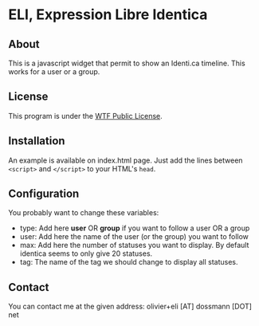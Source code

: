 # ELI, Expression Libre Identica

## About

This is a javascript widget that permit to show an Identi.ca timeline. This works for a user or a group.

## License

This program is under the [WTF Public License](http://sam.zoy.org/wtfpl/COPYING 'Read more about the WTF Public License').

## Installation

An example is available on index.html page. Just add the lines between `<script>` and `</script>` to your HTML's `head`.

## Configuration

You probably want to change these variables:

  * type: Add here **user** OR **group** if you want to follow a user OR a group
  * user: Add here the name of the user (or the group) you want to follow
  * max: Add here the number of statuses you want to display. By default identica seems to only give 20 statuses.
  * tag: The name of the tag we should change to display all statuses.

## Contact

You can contact me at the given address: olivier+eli [AT] dossmann [DOT] net
